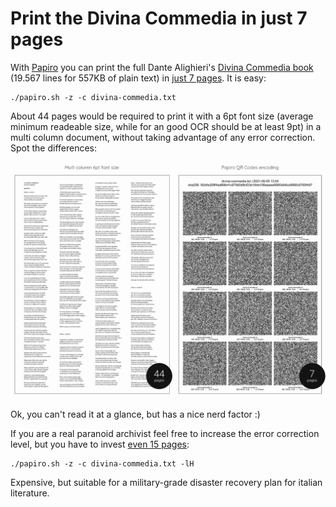 # Print the Divina Commedia in just 7 pages

With [Papiro](https://github.com/dtonon/papiro) you can print the full Dante Alighieri's [Divina Commedia book](divina-commedia.txt) (19.567 lines for 557KB of plain text) in [just 7 pages](qrcodes-divina-commedia.txt.pdf). It is easy:

```
./papiro.sh -z -c divina-commedia.txt
```

About 44 pages would be required to print it with a 6pt font size (average minimum readeable size, while for an good OCR should be at least 9pt) in a multi column document, without taking advantage of any error correction. Spot the differences:

![Multi columns 6pt print vs QR Codes](difference-screenshot.png)

Ok, you can't read it at a glance, but has a nice nerd factor :)

If you are a real paranoid archivist feel free to increase the error correction level, but you have to invest [even 15 pages](qrcodes-h-level-divina-commedia.txt.pdf):

```
./papiro.sh -z -c divina-commedia.txt -lH
```
Expensive, but suitable for a military-grade disaster recovery plan for italian literature.